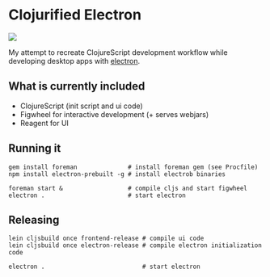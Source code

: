 # Clojurified Electron

![](https://raw.githubusercontent.com/Gonzih/cljs-electron/master/demo.gif)

My attempt to recreate ClojureScript development workflow while developing desktop apps with [electron](http://electron.atom.io/).

## What is currently included

* ClojureScript (init script and ui code)
* Figwheel for interactive development (+ serves webjars)
* Reagent for UI

## Running it

```shell
gem install foreman              # install foreman gem (see Procfile)
npm install electron-prebuilt -g # install electrob binaries

foreman start &                  # compile cljs and start figwheel
electron .                       # start electron
```

## Releasing

```shell
lein cljsbuild once frontend-release # compile ui code
lein cljsbuild once electron-release # compile electron initialization code

electron .                           # start electron
```

